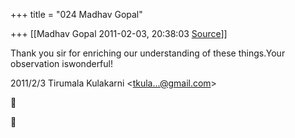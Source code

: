 +++
title = "024 Madhav Gopal"

+++
[[Madhav Gopal	2011-02-03, 20:38:03 [Source](https://groups.google.com/g/bvparishat/c/4I0IFiOEIlU)]]



Thank you sir for enriching our understanding of these things.Your observation iswonderful!  
  

2011/2/3 Tirumala Kulakarni \<[tkula...@gmail.com]()\>





